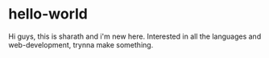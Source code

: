 # hello-world

Hi guys,
this is sharath and i'm new here. Interested in all the languages and web-development, trynna make something.
